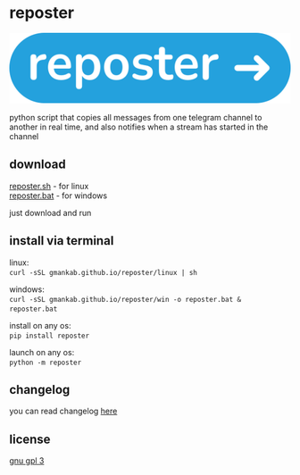 # reposter

<img src="https://github.com/gmankab/reposter/raw/main/reposter/icons/wide.png">

python script that copies all messages from one telegram channel to another in real time, and also notifies when a stream has started in the channel

## download

[reposter.sh](https://github.com/gmankab/reposter/releases/download/reposter/reposter.sh) - for linux  
[reposter.bat](https://github.com/gmankab/reposter/releases/download/reposter/reposter.bat) - for windows

just download and run

## install via terminal

linux:  
`curl -sSL gmankab.github.io/reposter/linux | sh`

windows:  
`curl -sSL gmankab.github.io/reposter/win -o reposter.bat & reposter.bat`

install on any os:  
`pip install reposter`

launch on any os:  
`python -m reposter`

## changelog

you can read changelog [here](https://github.com/gmankab/reposter/blob/main/changelog.md)

## license

[gnu gpl 3](https://gnu.org/licenses/gpl-3.0.en.html)
